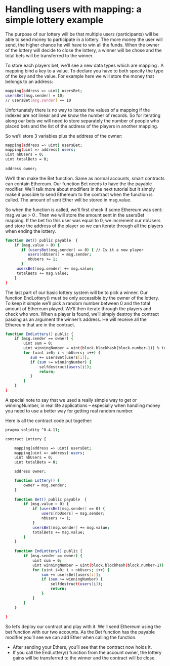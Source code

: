 # Handling users with mapping: a simple lottery example


The purpose of our lottery will be that multiple users (participants) will be able to send money to participate in a lottery. The more money the user will send, the higher chance he will have to win all the funds. When the owner of the lottery will decide to close the lottery, a winner will be chose and the total bets will be transferred to the winner.

To store each players bet, we’ll see a new data types which are mapping . A mapping  bind a key to a value. To declare you have to both specify the type of the key and the value. For example here we will store the money that belongs to an address:


~~~sh
mapping(address => uint) usersBet;
usersBet[msg.sender] = 10;
// usersBet[msg.sender] == 10
~~~
Unfortunately there is no way to iterate the values of a mapping  if the indexes are not linear and we know the number of records. So for iterating along our bets we will need to store separately the number of people who placed bets and the list of the address of the players in another mapping.

So we’ll store 3 variables plus the address of the owner:

~~~sh
mapping(address => uint) usersBet;
mapping(uint => address) users;
uint nbUsers = 0;
uint totalBets = 0;
 
address owner;
~~~
We’ll then make the Bet function. Same as normal accounts, smart contracts can contain Ethereum. Our function Bet needs to have the the payable modifier. We’ll talk more about modifiers in the next tutorial but it simply make it possible to send Ethereum to the contract when the function is called. The amount of sent Ether will be stored in msg.value.

So when the function is called, we’ll first check if some Ethereum was sent: msg.value > 0 . Then we will store the amount sent in the usersBet mapping. If the bet fro this user was equal to 0, we increment our nbUsers and store the address of the player so we can iterate through all the players when ending the lottery.


~~~sh
function Bet() public payable  {
    if (msg.value > 0) {
       if (usersBet[msg.sender] == 0) { // Is it a new player
          users[nbUsers] = msg.sender;
          nbUsers += 1;
       }
     usersBet[msg.sender] += msg.value;
     totalBets += msg.value;
    }
}
~~~
The last part of our basic lottery system will be to pick a winner. Our function EndLottery()  must be only accessible by the owner of the lottery. To keep it simple we’ll pick a random number between 0 and the total amount of Ethereum played. We’ll then iterate through the players and check who won. When a player is found, we’ll simply destroy the contract passing as an argument the winner’s address. He will receive all the Ethereum  that are in the contract.


~~~sh
function EndLottery() public {
    if (msg.sender == owner) {
        uint sum = 0; 
        uint winningNumber = uint(block.blockhash(block.number-1)) % totalBets;
        for (uint i=0; i < nbUsers; i++) {
           sum += usersBet[users[i]]; 
           if (sum >= winningNumber) {
               selfdestruct(users[i]);
               return;
           }
        }
    }
}
~~~
A special note to say that we used a really simple way to get or winningNumber, in real life applications – especially when handling money you need to use a better way for getting real random number.

Here is all the contract code put together:

~~~sh
pragma solidity ^0.4.11;

contract Lottery {

    mapping(address => uint) usersBet;
    mapping(uint => address) users;
    uint nbUsers = 0;
    uint totalBets = 0;

    address owner;

    function Lottery() {
        owner = msg.sender;
    }
    
    function Bet() public payable  {
        if (msg.value > 0) {
            if (usersBet[msg.sender] == 0) {
                users[nbUsers] = msg.sender;
                nbUsers += 1;
            }
            usersBet[msg.sender] += msg.value;
            totalBets += msg.value;
        }
    }
    
    function EndLottery() public {
        if (msg.sender == owner) {
            uint sum = 0;
            uint winningNumber = uint(block.blockhash(block.number-1)) % totalBets + 1;
            for (uint i=0; i < nbUsers; i++) {
                sum += usersBet[users[i]];
                if (sum >= winningNumber) {
                    selfdestruct(users[i]);
                    return;
                }
            }
        }
    }
    
}


 ~~~

So let’s deploy our contract and play with it. We’ll send Ethereum using the bet function with our two accounts. As the Bet function has the payable  modifier you’ll see we can add Ether when calling the function.
- After sending your Ethers, you’ll see that the contract now holds it.
- If you call the EndLottery() function from the account owner, the lottery gains will be transferred to the winner and the contract will be close.





